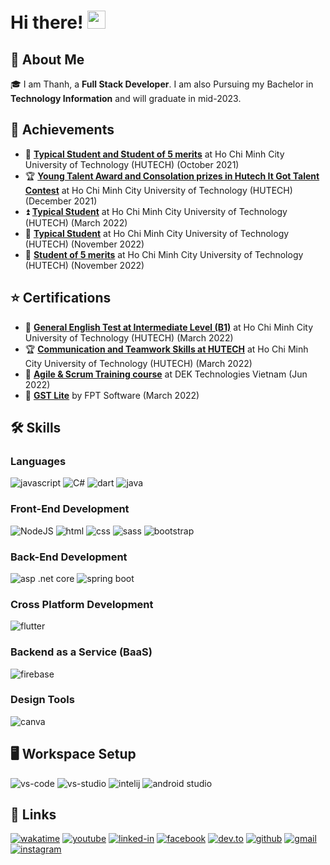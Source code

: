 # Hi there! <img src="https://media.giphy.com/media/hvRJCLFzcasrR4ia7z/giphy.gif" width="29px" height="29px">

## 🚀 About Me

🎓 I am Thanh, a **Full Stack Developer**. I am also Pursuing my Bachelor in **Technology Information** and will graduate in mid-2023.

## 🏅 Achievements

-   📝 [**Typical Student and Student of 5 merits**](https://bit.ly/3QNmiTk) at Ho Chi Minh City University of Technology (HUTECH) (October 2021)
-   🏆 [**Young Talent Award and Consolation prizes in Hutech It Got Talent Contest**](https://bit.ly/3QNmiTk) at Ho Chi Minh City University of Technology (HUTECH) (December 2021)
-   ⏫ [**Typical Student**](https://bit.ly/3JYZcHf) at Ho Chi Minh City University of Technology (HUTECH) (March 2022)
-   🚁 [**Typical Student**](https://bit.ly/3EC0O7p) at Ho Chi Minh City University of Technology (HUTECH) (November 2022)
-   📝 [**Student of 5 merits**](https://bit.ly/3EXoPqZ) at Ho Chi Minh City University of Technology (HUTECH) (November 2022)
## ⭐ Certifications
-   🤝 [**General English Test at Intermediate Level (B1)**](https://bit.ly/3w8DoDg) at Ho Chi Minh City University of Technology (HUTECH) (March 2022)
-   🏆 [**Communication and Teamwork Skills at HUTECH**](https://bit.ly/3zXCMS3) at Ho Chi Minh City University of Technology (HUTECH) (March 2022)
-   📝 [**Agile & Scrum Training course**](https://bit.ly/3PqZPKM) at DEK Technologies Vietnam (Jun 2022)
-   🚁 [**GST Lite**](https://bit.ly/3U3UMlN) by FPT Software (March 2022)

## 🛠️ Skills

### Languages

![javascript](https://img.shields.io/badge/JavaScript-323330?style=for-the-badge&logo=javascript&logoColor=F7DF1E)
![C#](https://img.shields.io/badge/C%23-239120?style=for-the-badge&logo=c-sharp&logoColor=white)
![dart](https://img.shields.io/badge/Dart-28B6F6?style=for-the-badge&logo=dart&logoColor=white)
![java](https://img.shields.io/badge/Java-ED8B00?style=for-the-badge&logo=java&logoColor=white)

### Front-End Development

![NodeJS](https://img.shields.io/badge/Node.js-43853D?style=for-the-badge&logo=node.js&logoColor=white)
![html](https://img.shields.io/badge/HTML5-E34F26?style=for-the-badge&logo=html5&logoColor=white)
![css](https://img.shields.io/badge/CSS3-1572B6?style=for-the-badge&logo=css3&logoColor=white)
![sass](https://img.shields.io/badge/SASS-CC6699?style=for-the-badge&logo=sass&logoColor=white)
![bootstrap](https://img.shields.io/badge/Bootstrap-563D7C?style=for-the-badge&logo=bootstrap&logoColor=white)

### Back-End Development

![asp .net core](https://img.shields.io/badge/.NET-5C2D91?style=for-the-badge&logo=.net&logoColor=white)
![spring boot](https://img.shields.io/badge/Spring-6DB33F?style=for-the-badge&logo=spring&logoColor=white)

### Cross Platform Development

![flutter](https://img.shields.io/badge/Flutter-28B6F6?style=for-the-badge&logo=flutter&logoColor=white)

### Backend as a Service (BaaS)

![firebase](https://img.shields.io/badge/Firebase-ffaa00?style=for-the-badge&logo=Firebase&logoColor=white)

### Design Tools

![canva](https://img.shields.io/badge/canva-00C4CC?style=for-the-badge&logo=canva&logoColor=white)

## 🖥️ Workspace Setup

![vs-code](https://img.shields.io/badge/Visual_Studio_Code-0078D4?style=for-the-badge&logo=visual%20studio%20code&logoColor=white)
![vs-studio](https://img.shields.io/badge/Visual_Studio-5C2D91?style=for-the-badge&logo=visual%20studio&logoColor=white)
![intelij](https://img.shields.io/badge/IntelliJ_IDEA-000000.svg?style=for-the-badge&logo=intellij-idea&logoColor=white)
![android studio](https://img.shields.io/badge/Android-3DDC84?style=for-the-badge&logo=android&logoColor=white)

## 🔗 Links

[![wakatime](https://wakatime.com/badge/github/wakatime/coda-wakatime.svg)](https://wakatime.com/@xuanthanh2609)
[![youtube](https://img.shields.io/badge/YouTube-FF0000?style=for-the-badge&logo=youtube&logoColor=white)](https://www.youtube.com/@XuanThanhh/)
[![linked-in](https://img.shields.io/badge/Linked_In-0077B5?style=for-the-badge&logo=LinkedIn&logoColor=white)](www.linkedin.com/in/xuanthanh2609)
[![facebook](https://img.shields.io/badge/Facebook-1877F2?style=for-the-badge&logo=facebook&logoColor=white)](https://www.facebook.com/lxthanh2609/)
[![dev.to](https://img.shields.io/badge/Dev.to-0A0A0A?style=for-the-badge&logo=DevdotTo&logoColor=white)](https://dev.to/xuanthanh2609)
[![github](https://img.shields.io/badge/GitHub-000000?style=for-the-badge&logo=GitHub&logoColor=white)](https://github.com/xuanthanh2609)
[![gmail](https://img.shields.io/badge/Gmail-D14836?style=for-the-badge&logo=Gmail&logoColor=white)](mailto:https://github.com/xuanthanh2609)
[![instagram](https://img.shields.io/badge/Instagram-E4405F?style=for-the-badge&logo=instagram&logoColor=white)](https://www.instagram.com/xuanthanh.tah/)
